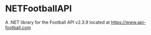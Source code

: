 # NETFootballAPI

A .NET library for the Football API v2.3.9 located at https://www.api-football.com
